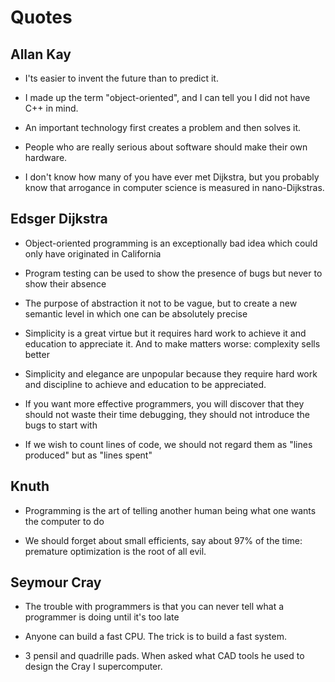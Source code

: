 # Quotes

## Allan Kay

* I'ts easier to invent the future than to predict it.

* I made up the term "object-oriented", and I can tell
  you I did not have C++ in mind.

* An important technology first creates a problem
  and then solves it.

* People who are really serious about software
  should make their own hardware.

* I don't know how many of you have ever met Dijkstra,
  but you probably know that arrogance in computer
  science is measured in nano-Dijkstras.

## Edsger Dijkstra

* Object-oriented programming is an exceptionally 
  bad idea which could only have originated in California

* Program testing can be used to show the presence of bugs
  but never to show their absence

* The purpose of abstraction it not to be vague,
  but to create a new semantic level in which one
  can be absolutely precise

* Simplicity is a great virtue but it requires hard
  work to achieve it and education to appreciate it.
  And to make matters worse: complexity sells better

* Simplicity and elegance are unpopular because they
  require hard work and discipline to achieve and
  education to be appreciated.

* If you want more effective programmers, 
  you will discover that they should not 
  waste their time debugging, they should 
  not introduce the bugs to start with

* If we wish to count lines of code, we should 
  not regard them as "lines produced" but as "lines spent"
## Knuth

* Programming is the art of telling another 
  human being what one wants the computer to do

* We should forget about small efficients, say about 97%
  of the time: premature optimization is the root of all evil.

## Seymour Cray

* The trouble with programmers is that you
  can never tell what a programmer is doing until it's too late

* Anyone can build a fast CPU. The trick is to build a fast system.

* 3 pensil and quadrille pads. When asked what
  CAD tools he used to design the Cray I supercomputer.